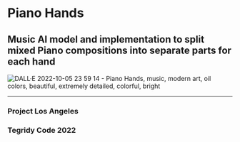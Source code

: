 # Piano Hands
## Music AI model and implementation to split mixed Piano compositions into separate parts for each hand

![DALL·E 2022-10-05 23 59 14 - Piano Hands, music, modern art, oil colors, beautiful, extremely detailed, colorful, bright](https://user-images.githubusercontent.com/56325539/194247860-5410f717-651e-4d18-ba95-b083fadf83c7.png)

***

### Project Los Angeles
### Tegridy Code 2022
